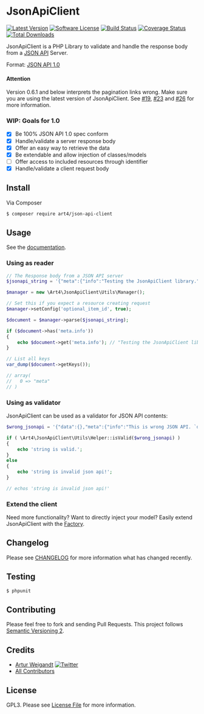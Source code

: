 # JsonApiClient

[![Latest Version](https://img.shields.io/github/release/Art4/json-api-client.svg)](https://github.com/Art4/json-api-client/releases)
[![Software License](https://img.shields.io/badge/license-GPL3-brightgreen.svg)](LICENSE)
[![Build Status](https://travis-ci.org/Art4/json-api-client.svg?branch=master)](https://travis-ci.org/Art4/json-api-client)
[![Coverage Status](https://coveralls.io/repos/Art4/json-api-client/badge.svg?branch=master&service=github)](https://coveralls.io/github/Art4/json-api-client?branch=master)
[![Total Downloads](https://img.shields.io/packagist/dt/art4/json-api-client.svg)](https://packagist.org/packages/art4/json-api-client)

JsonApiClient is a PHP Library to validate and handle the response body from a [JSON API](http://jsonapi.org) Server.

Format: [JSON API 1.0](http://jsonapi.org/format/1.0/)

#### Attention

Version 0.6.1 and below interprets the pagination links wrong. Make sure you are using the latest version of JsonApiClient. See [#19](https://github.com/Art4/json-api-client/issues/19), [#23](https://github.com/Art4/json-api-client/pull/23) and [#26](https://github.com/Art4/json-api-client/pull/26) for more information.

### WIP: Goals for 1.0

* [x] Be 100% JSON API 1.0 spec conform
* [x] Handle/validate a server response body
* [x] Offer an easy way to retrieve the data
* [x] Be extendable and allow injection of classes/models
* [ ] Offer access to included resources through identifier
* [x] Handle/validate a client request body

## Install

Via Composer

``` bash
$ composer require art4/json-api-client
```

## Usage

See the [documentation](docs/README.md).

### Using as reader

```php
// The Response body from a JSON API server
$jsonapi_string = '{"meta":{"info":"Testing the JsonApiClient library."}}';

$manager = new \Art4\JsonApiClient\Utils\Manager();

// Set this if you expect a resource creating request
$manager->setConfig('optional_item_id', true);

$document = $manager->parse($jsonapi_string);

if ($document->has('meta.info'))
{
    echo $document->get('meta.info'); // "Testing the JsonApiClient library."
}

// List all keys
var_dump($document->getKeys());

// array(
//   0 => "meta"
// )
```

### Using as validator

JsonApiClient can be used as a validator for JSON API contents:

```php
$wrong_jsonapi = '{"data":{},"meta":{"info":"This is wrong JSON API. `data` has to be `null` or containing at least `type` and `id`."}}';

if ( \Art4\JsonApiClient\Utils\Helper::isValid($wrong_jsonapi) )
{
	echo 'string is valid.';
}
else
{
	echo 'string is invalid json api!';
}

// echos 'string is invalid json api!'
```

### Extend the client

Need more functionality? Want to directly inject your model? Easily extend JsonApiClient with the [Factory](docs/utils-factory.md).

## Changelog

Please see [CHANGELOG](CHANGELOG.md) for more information what has changed recently.

## Testing

``` bash
$ phpunit
```

## Contributing

Please feel free to fork and sending Pull Requests. This project follows [Semantic Versioning 2](http://semver.org).

## Credits

- [Artur Weigandt](https://github.com/Art4) [![Twitter](http://img.shields.io/badge/Twitter-@weigandtlabs-blue.svg)](https://twitter.com/weigandtlabs)
- [All Contributors](../../contributors)

## License

GPL3. Please see [License File](LICENSE) for more information.
